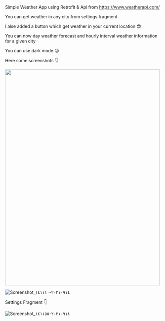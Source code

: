Simple Weather App using Retrofit & Api from https://www.weatherapi.com/


You can get weather in any city from settings fragment

I alse added a button which get weather in your current location 😎

You can now day weather forecast and hourly interval weather information for a given city 

You can use dark mode 😉


Here some screenshots :point_down:

<img src="https://user-images.githubusercontent.com/68782059/133256269-d9af79e7-7c9d-4d54-9acc-3324b0811fb7.png" width="500" height="700">

![Screenshot_٢٠٢١٠٩١٤-١٤١١١٠](https://user-images.githubusercontent.com/68782059/133257274-b78bb49b-ceb5-42e4-ba9a-404347538032.png)

Settings Fragment :point_down:

![Screenshot_٢٠٢١٠٩١٤-١٤١١٥٥](https://user-images.githubusercontent.com/68782059/133257389-6cbc8179-11c7-45bd-91a9-ec98084d54e6.png)


